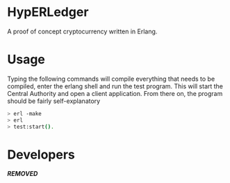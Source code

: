 # HypERLedger
A proof of concept cryptocurrency written in Erlang.

# Usage
Typing the following commands will compile everything that needs to be compiled, enter the erlang shell and run the test program. This will start the Central Authority and open a client application. From there on, the program should be fairly self-explanatory

```bash
> erl -make
> erl
> test:start().
```

# Developers
***REMOVED***
